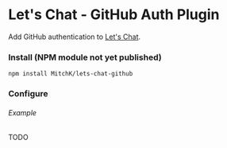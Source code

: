 # Let's Chat - GitHub Auth Plugin

Add GitHub authentication to [Let's Chat](http://sdelements.github.io/lets-chat/).

### Install (NPM module not yet published)

```
npm install MitchK/lets-chat-github
```

### Configure

###### Example 
TODO
